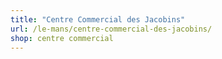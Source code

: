 ```yaml
---
title: "Centre Commercial des Jacobins"
url: /le-mans/centre-commercial-des-jacobins/
shop: centre commercial
---
```

